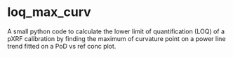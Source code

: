 # loq_max_curv
A small python code to calculate the lower limit of quantification (LOQ) of a pXRF calibration by finding the maximum of curvature point on a power line trend fitted on a PoD vs ref conc plot.
